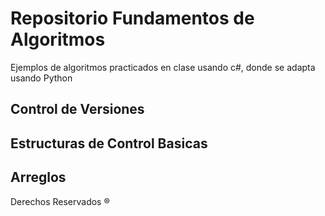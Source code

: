 # Repositorio Fundamentos de Algoritmos

Ejemplos de algoritmos practicados en clase usando c#, donde se adapta usando Python

## Control de Versiones

## Estructuras de Control Basicas

## Arreglos

Derechos Reservados ®